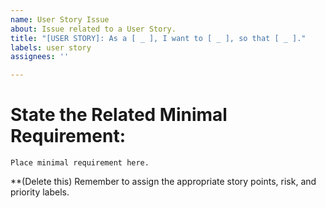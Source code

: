 ```yaml
---
name: User Story Issue
about: Issue related to a User Story.
title: "[USER STORY]: As a [ _ ], I want to [ _ ], so that [ _ ]."
labels: user story
assignees: ''

---
```


# State the Related Minimal Requirement:
    Place minimal requirement here.

**(Delete this) Remember to assign the appropriate story points, risk, and priority labels.
